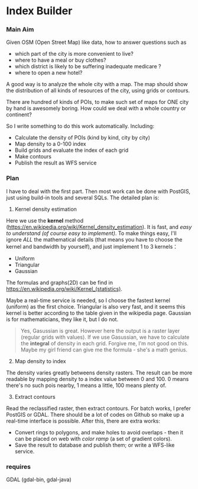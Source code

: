 # Index Builder

### Main Aim
Given OSM (Open Street Map) like data, how to answer questions such as
+ which part of the city is more convenient to live?
+ where to have a meal or buy clothes?
+ which district is likely to be suffering inadequate medicare ?
+ where to open a new hotel?

A good way is to analyze the whole city with a map. The map should show the distribution of all kinds of resources of the city, using grids or contours.

There are hundred of kinds of POIs, to make such set of maps for ONE city by hand is awesomely boring. How could we deal with a whole country or continent?

So I write something to do this work automatically. Including:

+ Calculate the density of POIs (kind by kind, city by city)
+ Map density to a 0-100 index
+ Build grids and evaluate the index of each grid
+ Make contours
+ Publish the result as WFS service

### Plan

I have to deal with the first part. Then most work can be done with PostGIS, just using build-in tools and several SQLs. The detailed plan is:

1. Kernel density estimation

  Here we use the **kernel** method (https://en.wikipedia.org/wiki/Kernel_density_estimation). It is fast, and *easy to understand (of course easy to implement)*. To make things easy, I'll ignore *ALL* the mathematical details (that means you have to choose the kernel and bandwidth by yourself), and just implement 1 to 3 kernels：

  + Uniform
  + Triangular
  + Gaussian

  The formulas and graphs(2D) can be find in
   <https://en.wikipedia.org/wiki/Kernel_(statistics)>.

  Maybe a real-time service is needed, so I choose the fastest kernel (uniform) as the first choice. Triangular is also very fast, and it seems this kernel is better according to the table given in the wikipedia page. Gaussian is for mathematicians, they like it, but I do not.
  >Yes, Gasussian is great. However here the output is a raster layer (regular grids with values). If we use Gasussian, we have to calculate the **integral** of density in each grid. Forgive me, I'm not good on this. Maybe my girl friend can give me the formula - she's a math genius.

2. Map density to index

  The density varies greatly betweens density rasters. The result can be more readable by mapping density to a index value between 0 and 100. 0 means there's no such pois nearby, 1 means a little, 100 means plenty of. 

3. Extract contours

  Read the reclassified raster, then extract contours.
  For batch works, I prefer PostGIS or GDAL. There should be a lot of codes on Github so make up a real-time interface is possible. After this, there are extra works:

  + Convert rings to polygons, and make holes to avoid overlaps - then it can be placed on web with *color ramp* (a set of gradient colors).
  + Save the result to database and publish them; or write a WFS-like service.
  
  
### requires

GDAL (gdal-bin, gdal-java)  
